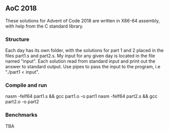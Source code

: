## AoC 2018
These solutions for Advent of Code 2018 are written in X86-64 assembly, with help from the C standard library.

### Structure
Each day has its own folder, with the solutions for part 1 and 2 placed in the files part1.s and part2.s. My input for any given day is located in the file named "input". Each solution read from standard input and print out the answer to standard output. Use pipes to pass the input to the program, i.e "./part1 < input".

### Compile and run
nasm -felf64 part1.s && gcc part1.o -o part1
nasm -felf64 part2.s && gcc part2.o -o part2

### Benchmarks
TBA